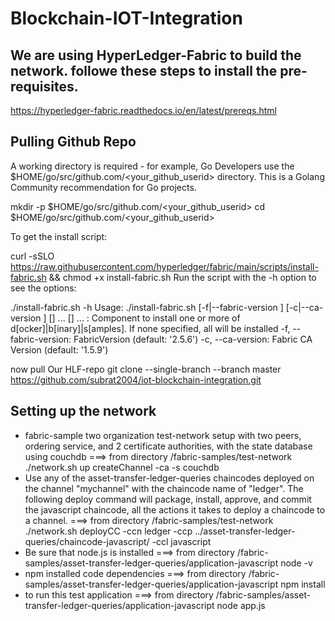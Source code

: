 # Blockchain-IOT-Integration
We are using HyperLedger-Fabric to build the network.
followe these steps to install the pre-requisites.
---------------------------------------------------------
https://hyperledger-fabric.readthedocs.io/en/latest/prereqs.html

Pulling Github Repo
---------------------------------------------------------
A working directory is required - for example, Go Developers use the $HOME/go/src/github.com/<your_github_userid> directory.  This is a Golang Community recommendation for Go projects.

mkdir -p $HOME/go/src/github.com/<your_github_userid>
cd $HOME/go/src/github.com/<your_github_userid>

To get the install script:

curl -sSLO https://raw.githubusercontent.com/hyperledger/fabric/main/scripts/install-fabric.sh && chmod +x install-fabric.sh
Run the script with the -h option to see the options:

./install-fabric.sh -h
Usage: ./install-fabric.sh [-f|--fabric-version <arg>] [-c|--ca-version <arg>] <comp-1> [<comp-2>] ... [<comp-n>] ...
        <comp>: Component to install one or more of  d[ocker]|b[inary]|s[amples]. If none specified, all will be installed
        -f, --fabric-version: FabricVersion (default: '2.5.6')
        -c, --ca-version: Fabric CA Version (default: '1.5.9')


now pull Our HLF-repo
git clone --single-branch --branch master https://github.com/subrat2004/iot-blockchain-integration.git

Setting up the network
---------------------------------------------------------
- fabric-sample two organization test-network setup with two peers, ordering service,
  and 2 certificate authorities, with the state database using couchdb
         ===> from directory /fabric-samples/test-network
         ./network.sh up createChannel -ca -s couchdb
 - Use any of the asset-transfer-ledger-queries chaincodes deployed on the channel "mychannel"
   with the chaincode name of "ledger". The following deploy command will package,
   install, approve, and commit the javascript chaincode, all the actions it takes
   to deploy a chaincode to a channel.
         ===> from directory /fabric-samples/test-network
         ./network.sh deployCC -ccn ledger -ccp ../asset-transfer-ledger-queries/chaincode-javascript/ -ccl javascript
 - Be sure that node.js is installed
         ===> from directory /fabric-samples/asset-transfer-ledger-queries/application-javascript
         node -v
 - npm installed code dependencies
         ===> from directory /fabric-samples/asset-transfer-ledger-queries/application-javascript
         npm install
 - to run this test application
         ===> from directory /fabric-samples/asset-transfer-ledger-queries/application-javascript
         node app.js
   

